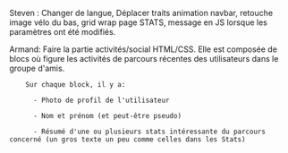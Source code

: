 Steven : Changer de langue, Déplacer traits animation navbar, retouche image vélo du bas, grid wrap page STATS, message en JS lorsque les paramètres ont été modifiés.

Armand: Faire la partie activités/social HTML/CSS.
        Elle est composée de blocs où figure les activités de parcours récentes des utilisateurs dans le groupe d'amis.
        
        Sur chaque block, il y a:
        
          - Photo de profil de l'utilisateur 
          
          - Nom et prénom (et peut-être pseudo)
          
          - Résumé d'une ou plusieurs stats intéressante du parcours concerné (un gros texte un peu comme celles dans les Stats)
